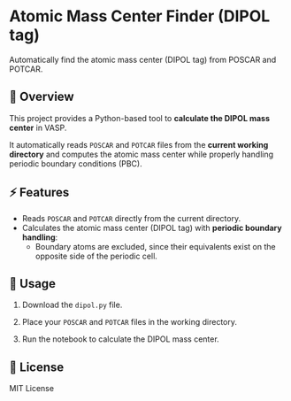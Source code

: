 # Atomic Mass Center Finder (DIPOL tag)
Automatically find the atomic mass center (DIPOL tag) from POSCAR and POTCAR.

## 📖 Overview

This project provides a Python-based tool to **calculate the DIPOL mass center** in VASP.

It automatically reads `POSCAR` and `POTCAR` files from the **current working directory** and computes the atomic mass center while properly handling periodic boundary conditions (PBC).

## ⚡ Features

- Reads `POSCAR` and `POTCAR` directly from the current directory.
- Calculates the atomic mass center (DIPOL tag) with **periodic boundary handling**:
  * Boundary atoms are excluded, since their equivalents exist on the opposite side of the periodic cell.

## 🚀 Usage

1. Download the `dipol.py` file.

2. Place your `POSCAR` and `POTCAR` files in the working directory.

3. Run the notebook to calculate the DIPOL mass center.


## 📄 License

MIT License

